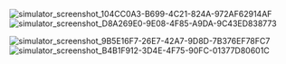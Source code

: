![simulator_screenshot_104CC0A3-B699-4C21-824A-972AF62914AF](https://github.com/Hungtnq911/Hike/assets/43258226/063c2aa5-b505-42ca-90a2-fc2c3c31a8cc)
![simulator_screenshot_D8A269E0-9E08-4F85-A9DA-9C43ED838773](https://github.com/Hungtnq911/Hike/assets/43258226/1cbd09e1-b26e-4276-8ea0-533ccd3beb1a)

![simulator_screenshot_9B5E16F7-26E7-42A7-9D8D-7B376EF78FC7](https://github.com/Hungtnq911/Hike/assets/43258226/2f0a2a4d-88de-434a-887c-7fc7e5ed21f2)
![simulator_screenshot_B4B1F912-3D4E-4F75-90FC-01377D80601C](https://github.com/Hungtnq911/Hike/assets/43258226/c63bd0e5-9303-4a15-b94a-f9a4164de9ea)
